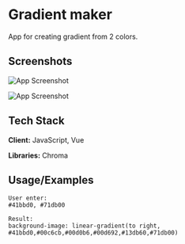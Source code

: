 # Gradient maker

App for creating gradient from 2 colors.

## Screenshots

![App Screenshot](https://github.com/webchillgames/gradient-maker/tree/main/screenshots/1.jpg)

![App Screenshot](https://github.com/webchillgames/screenshots/2.jpg)

## Tech Stack

**Client:**  JavaScript, Vue

**Libraries:** Chroma

## Usage/Examples

```
User enter: 
#41bbd0, #71db00
```

```
Result: 
background-image: linear-gradient(to right, #41bbd0,#00c6cb,#00d0b6,#00d692,#13db60,#71db00)
```
